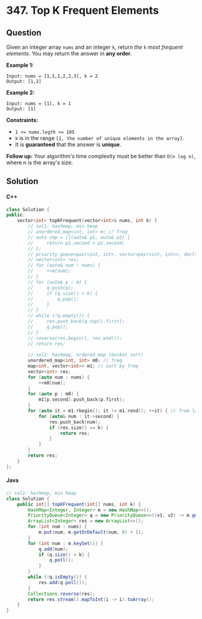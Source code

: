 # 347. Top K Frequent Elements

## Question

Given an integer array `nums` and an integer `k`, return _the_ `k` _most frequent elements_. You may return the answer in **any order**.

**Example 1:**

```
Input: nums = [1,1,1,2,2,3], k = 2
Output: [1,2]
```

**Example 2:**

```
Input: nums = [1], k = 1
Output: [1]
```

**Constraints:**

* `1 <= nums.legth <= 105`
* `k` is in the range `[1, the number of unique elements in the array]`.
* It is **guaranteed** that the answer is **unique**.

**Follow up:** Your algorithm's time complexity must be better than `O(n log n)`, where n is the array's size.

## Solution

#### C++

```cpp
class Solution {
public:
    vector<int> topKFrequent(vector<int>& nums, int k) {
        // sol1: hashmap, min heap
        // unordered_map<int, int> m; // freq
        // auto cmp = [](auto& p1, auto& p2) {
        //     return p1.second > p2.second;
        // };
        // priority_queue<pair<int, int>, vector<pair<int, int>>, decltype(cmp)> q(cmp);
        // vector<int> res;
        // for (auto& num : nums) {
        //     ++m[num];
        // }
        // for (auto& p : m) {
        //     q.push(p);
        //     if (q.size() > k) {
        //         q.pop();
        //     }
        // }
        // while (!q.empty()) {
        //     res.push_back(q.top().first);
        //     q.pop();
        // }
        // reverse(res.begin(), res.end());
        // return res;
        
        // sol2: hashmap, ordered map (bucket sort)
        unordered_map<int, int> m0; // freq
        map<int, vector<int>> m1; // sort by freq
        vector<int> res;
        for (auto num : nums) {
            ++m0[num];
        }
        for (auto p : m0) {
            m1[p.second].push_back(p.first);
        }
        for (auto it = m1.rbegin(); it != m1.rend(); ++it) { // from large to small
            for (auto& num : it->second) {
                res.push_back(num);
                if (res.size() == k) {
                    return res;
                }
            }
        }
        return res;
    }
};
```

#### Java

```java
// sol1: hashmap, min heap
class Solution {
    public int[] topKFrequent(int[] nums, int k) {
        HashMap<Integer, Integer> m = new HashMap<>();
        PriorityQueue<Integer> q = new PriorityQueue<>((v1, v2) -> m.get(v1) - m.get(v2));
        ArrayList<Integer> res = new ArrayList<>();
        for (int num : nums) {
            m.put(num, m.getOrDefault(num, 0) + 1);
        }
        for (int num : m.keySet()) {
            q.add(num);
            if (q.size() > k) {
                q.poll();
            }
        }
        while (!q.isEmpty()) {
            res.add(q.poll());
        }
        Collections.reverse(res);
        return res.stream().mapToInt(i -> i).toArray();
    }
}
```
